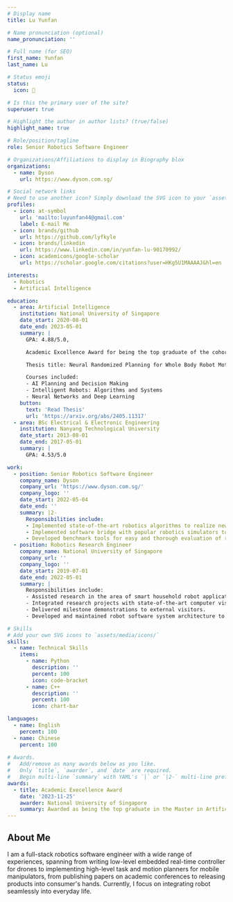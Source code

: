 ```yaml
---
# Display name
title: Lu Yunfan

# Name pronunciation (optional)
name_pronunciation: ''

# Full name (for SEO)
first_name: Yunfan 
last_name: Lu 

# Status emoji
status:
  icon: 🤖

# Is this the primary user of the site?
superuser: true

# Highlight the author in author lists? (true/false)
highlight_name: true

# Role/position/tagline
role: Senior Robotics Software Engineer

# Organizations/Affiliations to display in Biography blox
organizations:
  - name: Dyson
    url: https://www.dyson.com.sg/

# Social network links
# Need to use another icon? Simply download the SVG icon to your `assets/media/icons/` folder.
profiles:
  - icon: at-symbol
    url: 'mailto:luyunfan44@gmail.com'
    label: E-mail Me
  - icon: brands/github
    url: https://github.com/lyfkyle
  - icon: brands/linkedin
    url: https://www.linkedin.com/in/yunfan-lu-90170992/
  - icon: academicons/google-scholar
    url: https://scholar.google.com/citations?user=HKg5U1MAAAAJ&hl=en

interests:
  - Robotics
  - Artificial Intelligence

education:
  - area: Artificial Intelligence
    institution: National University of Singapore
    date_start: 2020-08-01
    date_end: 2023-05-01
    summary: |
      GPA: 4.88/5.0,

      Academic Excellence Award for being the top graduate of the cohort. 

      Thesis title: Neural Randomized Planning for Whole Body Robot Motion. 

      Courses included:
      - AI Planning and Decision Making
      - Intelligent Robots: Algorithms and Systems
      - Neural Networks and Deep Learning
    button:
      text: 'Read Thesis'
      url: 'https://arxiv.org/abs/2405.11317'
  - area: BSc Electrical & Electronic Engineering
    institution: Nanyang Technological University
    date_start: 2013-08-01
    date_end: 2017-05-01
    summary: |
      GPA: 4.53/5.0

work:
  - position: Senior Robotics Software Engineer
    company_name: Dyson
    company_url: 'https://www.dyson.com.sg/'
    company_logo: ''
    date_start: 2022-05-04
    date_end: ''
    summary: |2-
      Responsibilities include:
      - Implemented state-of-the-art robotics algorithms to realize new product features, ranging from planning, control and robot learning for both navigation and manipulation.
      - Implemented software bridge with popular robotics simulators to facilitate research and system integration test. 
      - Developed benchmark tools for easy and thorough evaluation of robot systems.
  - position: Robotics Research Engineer
    company_name: National University of Singapore
    company_url: ''
    company_logo: ''
    date_start: 2019-07-01
    date_end: 2022-05-01
    summary: |
      Responsibilities include:
      - Assisted research in the area of smart household robot applications under supervision of Prof David Hsu.
      - Integrated research projects with state-of-the-art computer vision, speech recognition, planning, manipulation and indoor navigation to build a robot butler that communicates with and serves people.
      - Delivered milestone demonstrations to external visitors.
      - Developed and maintained robot software system architecture to enforce software consistency and cleanness. Unified all pre-existing codes into a consistent framework.

# Skills
# Add your own SVG icons to `assets/media/icons/`
skills:
  - name: Technical Skills
    items:
      - name: Python
        description: ''
        percent: 100
        icon: code-bracket
      - name: C++
        description: ''
        percent: 100
        icon: chart-bar

languages:
  - name: English
    percent: 100
  - name: Chinese
    percent: 100
 
# Awards.
#   Add/remove as many awards below as you like.
#   Only `title`, `awarder`, and `date` are required.
#   Begin multi-line `summary` with YAML's `|` or `|2-` multi-line prefix and indent 2 spaces below.
awards:
  - title: Academic Execellence Award
    date: '2023-11-25'
    awarder: National University of Singapore
    summary: Awarded as being the top graduate in the Master in Artificial Intelligence program. 
---
```


## About Me

I am a full-stack robotics software engineer with a wide range of experiences, spanning from writing low-level embedded real-time controller for drones to implementing high-level task and motion planners for mobile manipulators, from publishing papers on academic conferences to releasing products into consumer's hands. Currently, I focus on integrating robot seamlessly into everyday life.